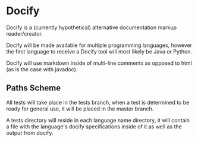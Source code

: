 # Docify

Docify is a (currently hypothetical) alternative documentation markup reader/creator.

Docify will be made available for multiple programming languages, however the first
language to receive a Docify tool will most likely be Java or Python.

Docify will use markdown inside of multi-line comments as opposed to html (as is the
case with javadoc).


## Paths Scheme

All tests will take place in the tests branch, when a test is determined to be ready
for general use, it will be placed in the master branch.

A tests directory will reside in each language name directory, it will contain a file
with the language's docify specifications inside of it as well as the output from docify.